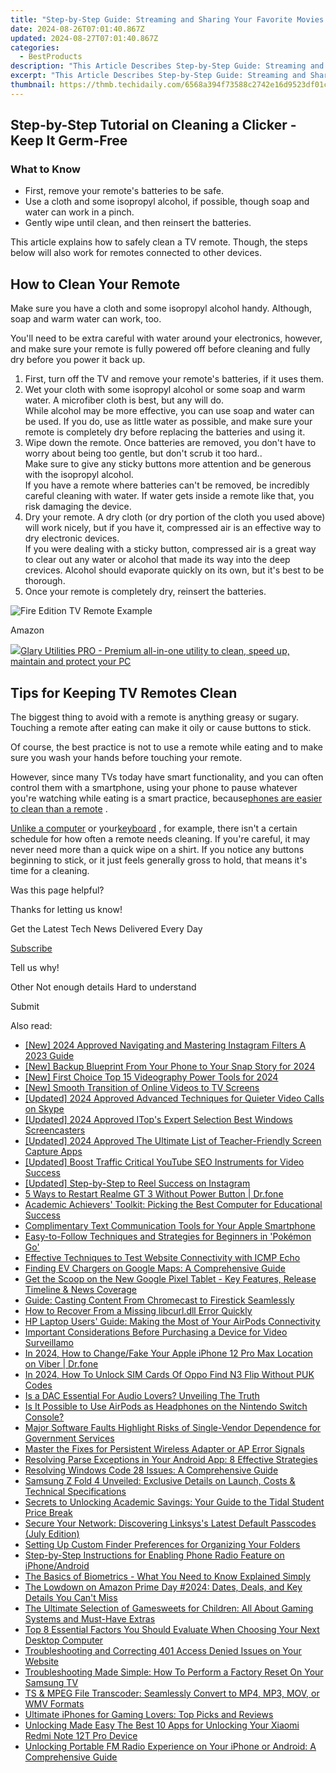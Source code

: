 ```yaml
---
title: "Step-by-Step Guide: Streaming and Sharing Your Favorite Movies on Netflix"
date: 2024-08-26T07:01:40.867Z
updated: 2024-08-27T07:01:40.867Z
categories:
  - BestProducts
description: "This Article Describes Step-by-Step Guide: Streaming and Sharing Your Favorite Movies on Netflix"
excerpt: "This Article Describes Step-by-Step Guide: Streaming and Sharing Your Favorite Movies on Netflix"
thumbnail: https://thmb.techidaily.com/6568a394f73588c2742e16d9523df01c904b1fdda9dafd1cdce19ffb2049db40.jpg
---
```


## Step-by-Step Tutorial on Cleaning a Clicker - Keep It Germ-Free
### What to Know

* First, remove your remote's batteries to be safe.
* Use a cloth and some isopropyl alcohol, if possible, though soap and water can work in a pinch.
* Gently wipe until clean, and then reinsert the batteries.

 This article explains how to safely clean a TV remote. Though, the steps below will also work for remotes connected to other devices.

## How to Clean Your Remote

 Make sure you have a cloth and some isopropyl alcohol handy. Although, soap and warm water can work, too.

 You'll need to be extra careful with water around your electronics, however, and make sure your remote is fully powered off before cleaning and fully dry before you power it back up.

1. First, turn off the TV and remove your remote's batteries, if it uses them.
2. Wet your cloth with some isopropyl alcohol or some soap and warm water. A microfiber cloth is best, but any will do.  
 While alcohol may be more effective, you can use soap and water can be used. If you do, use as little water as possible, and make sure your remote is completely dry before replacing the batteries and using it.
3. Wipe down the remote. Once batteries are removed, you don't have to worry about being too gentle, but don't scrub it too hard..  
 Make sure to give any sticky buttons more attention and be generous with the isopropyl alcohol.  
 If you have a remote where batteries can't be removed, be incredibly careful cleaning with water. If water gets inside a remote like that, you risk damaging the device.
4. Dry your remote. A dry cloth (or dry portion of the cloth you used above) will work nicely, but if you have it, compressed air is an effective way to dry electronic devices.  
 If you were dealing with a sticky button, compressed air is a great way to clear out any water or alcohol that made its way into the deep crevices. Alcohol should evaporate quickly on its own, but it's best to be thorough.
5. Once your remote is completely dry, reinsert the batteries.

![Fire Edition TV Remote Example](https://www.lifewire.com/thmb/j_1VlEaUxj1pUKnYyeA5gkLraRI=/1500x0/filters:no_upscale():max_bytes(150000):strip_icc():format(webp)/insignia-fire-edition-tv-remote-xx-f5ac25aa0e54455381ea0895dfd4d5b1.jpg)

Amazon

<!-- affiliate ads begin -->
<a href="https://order.glarysoft.com/order/checkout.php?PRODS=4535075&QTY=1&AFFILIATE=108875&CART=1"><img src="https://secure.avangate.com/images/merchant/6734fa703f6633ab896eecbdfad8953a/products/GU-500_672.png" border="0">Glary Utilities PRO -  Premium all-in-one utility to clean, speed up, maintain and protect your PC</a>
<!-- affiliate ads end -->
## Tips for Keeping TV Remotes Clean

 The biggest thing to avoid with a remote is anything greasy or sugary. Touching a remote after eating can make it oily or cause buttons to stick.

 Of course, the best practice is not to use a remote while eating and to make sure you wash your hands before touching your remote.

 However, since many TVs today have smart functionality, and you can often control them with a smartphone, using your phone to pause whatever you're watching while eating is a smart practice, because[phones are easier to clean than a remote](https://www.lifewire.com/how-to-clean-phone-screen-4688907) .

[Unlike a computer](https://www.lifewire.com/clean-your-pc-5074108) or your[keyboard](https://www.lifewire.com/how-to-clean-a-computer-keyboard-4842327) , for example, there isn't a certain schedule for how often a remote needs cleaning. If you're careful, it may never need more than a quick wipe on a shirt. If you notice any buttons beginning to stick, or it just feels generally gross to hold, that means it's time for a cleaning.

Was this page helpful?

Thanks for letting us know!

 Get the Latest Tech News Delivered Every Day

[Subscribe](https://www.lifewire.com/#)

Tell us why!

 Other  Not enough details  Hard to understand

 Submit

<ins class="adsbygoogle"
     style="display:block"
     data-ad-format="autorelaxed"
     data-ad-client="ca-pub-7571918770474297"
     data-ad-slot="1223367746"></ins>



<ins class="adsbygoogle"
     style="display:block"
     data-ad-client="ca-pub-7571918770474297"
     data-ad-slot="8358498916"
     data-ad-format="auto"
     data-full-width-responsive="true"></ins>

<span class="atpl-alsoreadstyle">Also read:</span>
<div><ul>
<li><a href="https://instagram-clips.techidaily.com/new-2024-approved-navigating-and-mastering-instagram-filters-a-2023-guide/"><u>[New] 2024 Approved  Navigating and Mastering Instagram Filters  A 2023 Guide</u></a></li>
<li><a href="https://snapchat-videos.techidaily.com/new-backup-blueprint-from-your-phone-to-your-snap-story-for-2024/"><u>[New] Backup Blueprint  From Your Phone to Your Snap Story for 2024</u></a></li>
<li><a href="https://article-knowledge.techidaily.com/new-first-choice-top-15-videography-power-tools-for-2024/"><u>[New] First Choice  Top 15 Videography Power Tools for 2024</u></a></li>
<li><a href="https://youtube-help.techidaily.com/new-smooth-transition-of-online-videos-to-tv-screens/"><u>[New] Smooth Transition of Online Videos to TV Screens</u></a></li>
<li><a href="https://video-capture.techidaily.com/updated-2024-approved-advanced-techniques-for-quieter-video-calls-on-skype/"><u>[Updated] 2024 Approved  Advanced Techniques for Quieter Video Calls on Skype</u></a></li>
<li><a href="https://screen-capture.techidaily.com/updated-2024-approved-itops-expert-selection-best-windows-screencasters/"><u>[Updated] 2024 Approved  ITop's Expert Selection  Best Windows Screencasters</u></a></li>
<li><a href="https://screen-recording.techidaily.com/updated-2024-approved-the-ultimate-list-of-teacher-friendly-screen-capture-apps/"><u>[Updated] 2024 Approved  The Ultimate List of Teacher-Friendly Screen Capture Apps</u></a></li>
<li><a href="https://youtube-video-recordings.techidaily.com/updated-boost-traffic-critical-youtube-seo-instruments-for-video-success/"><u>[Updated] Boost Traffic  Critical YouTube SEO Instruments for Video Success</u></a></li>
<li><a href="https://instagram-clips.techidaily.com/updated-step-by-step-to-reel-success-on-instagram/"><u>[Updated] Step-by-Step to Reel Success on Instagram</u></a></li>
<li><a href="https://phone-solutions.techidaily.com/5-ways-to-restart-realme-gt-3-without-power-button-drfone-by-drfone-reset-android-reset-android/"><u>5 Ways to Restart Realme GT 3 Without Power Button | Dr.fone</u></a></li>
<li><a href="https://technical-tips.techidaily.com/academic-achievers-toolkit-picking-the-best-computer-for-educational-success/"><u>Academic Achievers' Toolkit: Picking the Best Computer for Educational Success</u></a></li>
<li><a href="https://technical-tips.techidaily.com/complimentary-text-communication-tools-for-your-apple-smartphone/"><u>Complimentary Text Communication Tools for Your Apple Smartphone</u></a></li>
<li><a href="https://technical-tips.techidaily.com/1722880430397-easy-to-follow-techniques-and-strategies-for-beginners-in-pokemon-go/"><u>Easy-to-Follow Techniques and Strategies for Beginners in 'Pokémon Go'</u></a></li>
<li><a href="https://technical-tips.techidaily.com/effective-techniques-to-test-website-connectivity-with-icmp-echo/"><u>Effective Techniques to Test Website Connectivity with ICMP Echo</u></a></li>
<li><a href="https://technical-tips.techidaily.com/finding-ev-chargers-on-google-maps-a-comprehensive-guide/"><u>Finding EV Chargers on Google Maps: A Comprehensive Guide</u></a></li>
<li><a href="https://technical-tips.techidaily.com/get-the-scoop-on-the-new-google-pixel-tablet-key-features-release-timeline-and-news-coverage/"><u>Get the Scoop on the New Google Pixel Tablet - Key Features, Release Timeline & News Coverage</u></a></li>
<li><a href="https://technical-tips.techidaily.com/guide-casting-content-from-chromecast-to-firestick-seamlessly/"><u>Guide: Casting Content From Chromecast to Firestick Seamlessly</u></a></li>
<li><a href="https://technical-tips.techidaily.com/how-to-recover-from-a-missing-libcurldll-error-quickly/"><u>How to Recover From a Missing libcurl.dll Error Quickly</u></a></li>
<li><a href="https://technical-tips.techidaily.com/hp-laptop-users-guide-making-the-most-of-your-airpods-connectivity/"><u>HP Laptop Users' Guide: Making the Most of Your AirPods Connectivity</u></a></li>
<li><a href="https://technical-tips.techidaily.com/important-considerations-before-purchasing-a-device-for-video-surveillamo/"><u>Important Considerations Before Purchasing a Device for Video Surveillamo</u></a></li>
<li><a href="https://location-social.techidaily.com/in-2024-how-to-changefake-your-apple-iphone-12-pro-max-location-on-viber-drfone-by-drfone-virtual-ios/"><u>In 2024, How to Change/Fake Your Apple iPhone 12 Pro Max Location on Viber | Dr.fone</u></a></li>
<li><a href="https://sim-unlock.techidaily.com/in-2024-how-to-unlock-sim-cards-of-oppo-find-n3-flip-without-puk-codes-by-drfone-android/"><u>In 2024, How To Unlock SIM Cards Of Oppo Find N3 Flip Without PUK Codes</u></a></li>
<li><a href="https://technical-tips.techidaily.com/is-a-dac-essential-for-audio-lovers-unveiling-the-truth/"><u>Is a DAC Essential For Audio Lovers? Unveiling The Truth</u></a></li>
<li><a href="https://technical-tips.techidaily.com/is-it-possible-to-use-airpods-as-headphones-on-the-nintendo-switch-console/"><u>Is It Possible to Use AirPods as Headphones on the Nintendo Switch Console?</u></a></li>
<li><a href="https://technical-tips.techidaily.com/major-software-faults-highlight-risks-of-single-vendor-dependence-for-government-services/"><u>Major Software Faults Highlight Risks of Single-Vendor Dependence for Government Services</u></a></li>
<li><a href="https://technical-tips.techidaily.com/master-the-fixes-for-persistent-wireless-adapter-or-ap-error-signals/"><u>Master the Fixes for Persistent Wireless Adapter or AP Error Signals</u></a></li>
<li><a href="https://technical-tips.techidaily.com/resolving-parse-exceptions-in-your-android-app-8-effective-strategies/"><u>Resolving Parse Exceptions in Your Android App: 8 Effective Strategies</u></a></li>
<li><a href="https://technical-tips.techidaily.com/resolving-windows-code-28-issues-a-comprehensive-guide/"><u>Resolving Windows Code 28 Issues: A Comprehensive Guide</u></a></li>
<li><a href="https://technical-tips.techidaily.com/samsung-z-fold-4-unveiled-exclusive-details-on-launch-costs-and-technical-specifications/"><u>Samsung Z Fold 4 Unveiled: Exclusive Details on Launch, Costs & Technical Specifications</u></a></li>
<li><a href="https://technical-tips.techidaily.com/secrets-to-unlocking-academic-savings-your-guide-to-the-tidal-student-price-break/"><u>Secrets to Unlocking Academic Savings: Your Guide to the Tidal Student Price Break</u></a></li>
<li><a href="https://technical-tips.techidaily.com/secure-your-network-discovering-linksyss-latest-default-passcodes-july-edition/"><u>Secure Your Network: Discovering Linksys's Latest Default Passcodes (July Edition)</u></a></li>
<li><a href="https://technical-tips.techidaily.com/setting-up-custom-finder-preferences-for-organizing-your-folders/"><u>Setting Up Custom Finder Preferences for Organizing Your Folders</u></a></li>
<li><a href="https://technical-tips.techidaily.com/step-by-step-instructions-for-enabling-phone-radio-feature-on-iphoneandroid/"><u>Step-by-Step Instructions for Enabling Phone Radio Feature on iPhone/Android</u></a></li>
<li><a href="https://technical-tips.techidaily.com/the-basics-of-biometrics-what-you-need-to-know-explained-simply/"><u>The Basics of Biometrics - What You Need to Know Explained Simply</u></a></li>
<li><a href="https://technical-tips.techidaily.com/the-lowdown-on-amazon-prime-day-2024-dates-deals-and-key-details-you-cant-miss/"><u>The Lowdown on Amazon Prime Day #2024: Dates, Deals, and Key Details You Can't Miss</u></a></li>
<li><a href="https://technical-tips.techidaily.com/the-ultimate-selection-of-gamesweets-for-children-all-about-gaming-systems-and-must-have-extras/"><u>The Ultimate Selection of Gamesweets for Children: All About Gaming Systems and Must-Have Extras</u></a></li>
<li><a href="https://technical-tips.techidaily.com/top-8-essential-factors-you-should-evaluate-when-choosing-your-next-desktop-computer/"><u>Top 8 Essential Factors You Should Evaluate When Choosing Your Next Desktop Computer</u></a></li>
<li><a href="https://technical-tips.techidaily.com/troubleshooting-and-correcting-401-access-denied-issues-on-your-website/"><u>Troubleshooting and Correcting 401 Access Denied Issues on Your Website</u></a></li>
<li><a href="https://technical-tips.techidaily.com/troubleshooting-made-simple-how-to-perform-a-factory-reset-on-your-samsung-tv/"><u>Troubleshooting Made Simple: How To Perform a Factory Reset On Your Samsung TV</u></a></li>
<li><a href="https://media-tips.techidaily.com/ts-and-mpeg-file-transcoder-seamlessly-convert-to-mp4-mp3-mov-or-wmv-formats/"><u>TS & MPEG File Transcoder: Seamlessly Convert to MP4, MP3, MOV, or WMV Formats</u></a></li>
<li><a href="https://technical-tips.techidaily.com/ultimate-iphones-for-gaming-lovers-top-picks-and-reviews/"><u>Ultimate iPhones for Gaming Lovers: Top Picks and Reviews</u></a></li>
<li><a href="https://unlock-android.techidaily.com/unlocking-made-easy-the-best-10-apps-for-unlocking-your-xiaomi-redmi-note-12t-pro-device-by-drfone-android/"><u>Unlocking Made Easy The Best 10 Apps for Unlocking Your Xiaomi Redmi Note 12T Pro Device</u></a></li>
<li><a href="https://tech-recovery.techidaily.com/unlocking-portable-fm-radio-experience-on-your-iphone-or-android-a-comprehensive-guide/"><u>Unlocking Portable FM Radio Experience on Your iPhone or Android: A Comprehensive Guide</u></a></li>
</ul></div>
